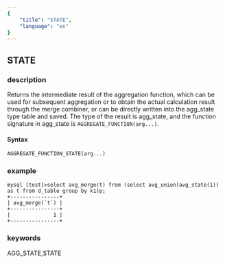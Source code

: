 ```yaml
---
{
    "title": "STATE",
    "language": "en"
}
---
```


<!-- 
Licensed to the Apache Software Foundation (ASF) under one
or more contributor license agreements.  See the NOTICE file
distributed with this work for additional information
regarding copyright ownership.  The ASF licenses this file
to you under the Apache License, Version 2.0 (the
"License"); you may not use this file except in compliance
with the License.  You may obtain a copy of the License at

  http://www.apache.org/licenses/LICENSE-2.0

Unless required by applicable law or agreed to in writing,
software distributed under the License is distributed on an
"AS IS" BASIS, WITHOUT WARRANTIES OR CONDITIONS OF ANY
KIND, either express or implied.  See the License for the
specific language governing permissions and limitations
under the License.
-->

## STATE

### description

Returns the intermediate result of the aggregation function, which can be used for subsequent aggregation or to obtain the actual calculation result through the merge combiner, or can be directly written into the agg_state type table and saved.
The type of the result is agg_state, and the function signature in agg_state is `AGGREGATE_FUNCTION(arg...)`.

#### Syntax

`AGGREGATE_FUNCTION_STATE(arg...)`

### example
```
mysql [test]>select avg_merge(t) from (select avg_union(avg_state(1)) as t from d_table group by k1)p;
+----------------+
| avg_merge(`t`) |
+----------------+
|              1 |
+----------------+
```
### keywords
AGG_STATE,STATE
